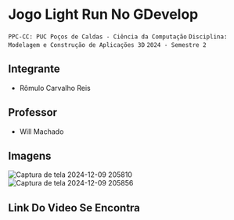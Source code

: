 # Jogo Light Run No GDevelop 

`PPC-CC: PUC Poços de Caldas - Ciência da Computação`
`Disciplina: Modelagem e Construção de Aplicações 3D`
`2024 - Semestre 2`

## Integrante

- Rômulo Carvalho Reis

## Professor

- Will Machado

## Imagens
![Captura de tela 2024-12-09 205810](https://github.com/user-attachments/assets/ed4cfd03-436a-49dd-8cca-dc211a2c964e)
![Captura de tela 2024-12-09 205856](https://github.com/user-attachments/assets/1cd3728c-1a93-4634-9ce6-f98aae0dd121)

## Link Do Video Se Encontra 

